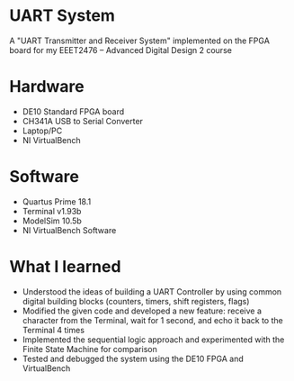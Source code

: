 # UART System
A "UART Transmitter and Receiver System" implemented on the FPGA board for my EEET2476 – Advanced Digital Design 2 course

# Hardware
- DE10 Standard FPGA board
- CH341A USB to Serial Converter
- Laptop/PC
- NI VirtualBench

# Software
- Quartus Prime 18.1
- Terminal v1.93b
- ModelSim 10.5b
- NI VirtualBench Software

# What I learned
- Understood the ideas of building a UART Controller by using common digital building blocks (counters, timers, shift registers, flags)
- Modified the given code and developed a new feature: receive a character from the Terminal, wait for 1 second, and echo it back to the Terminal 4 times
- Implemented the sequential logic approach and experimented with the Finite State Machine for comparison
- Tested and debugged the system using the DE10 FPGA and VirtualBench
